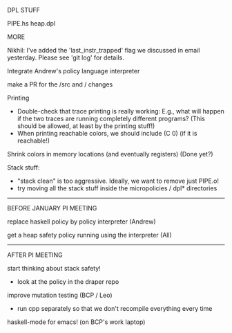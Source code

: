 DPL STUFF

PIPE.hs
heap.dpl












MORE

Nikhil: I've added the 'last_instr_trapped' flag we discussed in email yesterday.
Please see 'git log' for details.

Integrate Andrew's policy language interpreter

make a PR for the /src and / changes

Printing
- Double-check that trace printing is really working: E.g., what will
  happen if the two traces are running completely different
  programs?  (This should be allowed, at least by the printing stuff!)
- When printing reachable colors, we should include (C 0) (if it is reachable!)

Shrink colors in memory locations (and eventually registers)  (Done yet?)

Stack stuff:
  - "stack clean" is too aggressive.  Ideally, we want to remove just PIPE.o!
  - try moving all the stack stuff inside the micropolicies / dpl* directories

___________________________________________________________
BEFORE JANUARY PI MEETING

replace haskell policy by policy interpreter
(Andrew)

get a heap safety policy running using the interpreter
(All)

________________________
AFTER PI MEETING

start thinking about stack safety!
  - look at the policy in the draper repo

improve mutation testing (BCP / Leo)
  - run cpp separately so that we don't recompile everything every time

haskell-mode for emacs!  (on BCP's work laptop)

